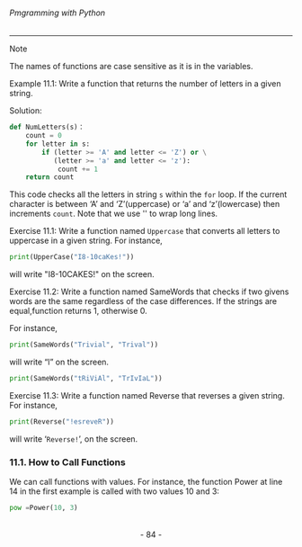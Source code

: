 ###### Pmgramming with Python
---

> [!NOTE]
> The names of functions are case sensitive as it is in the variables.


Example 11.1: Write a function that returns the number of letters in a given string.

Solution:
```python
def NumLetters(s)：
    count = 0
    for letter in s:
        if (letter >= 'A' and letter <= 'Z') or \
           (letter >= 'a' and letter <= 'z'):
            count += 1
    return count
```


This code checks all the letters in string ``s`` within the ``for`` loop. If the current character is between ‘A’ and ‘Z’(uppercase) or ‘a’ and ‘z’(lowercase) then increments ``count``. Note that we use '\' to wrap long lines.

Exercise 11.1: Write a function named ``Uppercase`` that converts all letters to uppercase in a given string. For instance,

```python
print(UpperCase("I8-10caKes!"))
```

will write "I8-10CAKES!" on the screen.

Exercise 11.2: Write a function named SameWords that checks if two givens words are the same regardless of the case differences. If the strings are equal,function returns 1, otherwise 0.

For instance,
```python
print(SameWords("Trivial", "Trival"))
```

will write “l” on the screen.

```python
print(SameWords("tRiViAl", "TrIvIaL"))
```


Exercise 11.3: Write a function named Reverse that reverses a given string. For instance,

```python
print(Reverse("!esreveR"))
```

will write ‘``Reverse!``’, on the screen.

### 11.1. How to Call Functions

We can call functions with values. For instance, the function Power at line 14 in the first example is called with two values 10 and 3:

```python
pow =Power(10, 3)
```


<br>

<center> - 84 - </center>